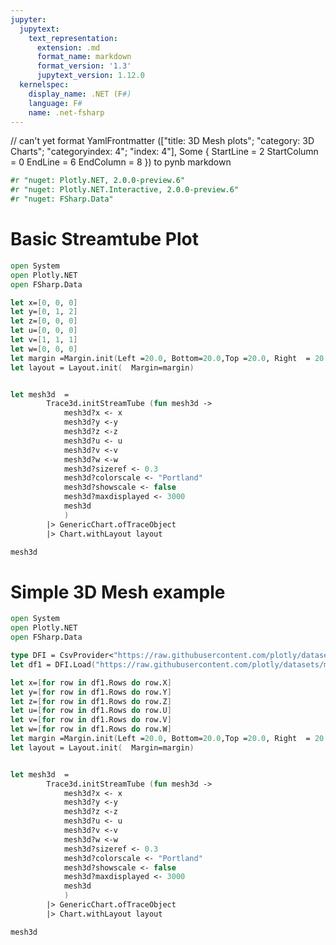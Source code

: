 ```yaml
---
jupyter:
  jupytext:
    text_representation:
      extension: .md
      format_name: markdown
      format_version: '1.3'
      jupytext_version: 1.12.0
  kernelspec:
    display_name: .NET (F#)
    language: F#
    name: .net-fsharp
---
```


// can't yet format YamlFrontmatter (["title: 3D Mesh plots"; "category: 3D Charts"; "categoryindex: 4"; "index: 4"], Some { StartLine = 2 StartColumn = 0 EndLine = 6 EndColumn = 8 }) to pynb markdown



```fsharp dotnet_interactive={"language": "fsharp"}
#r "nuget: Plotly.NET, 2.0.0-preview.6"
#r "nuget: Plotly.NET.Interactive, 2.0.0-preview.6"
#r "nuget: FSharp.Data"
```

# Basic Streamtube Plot


```fsharp dotnet_interactive={"language": "fsharp"}
open System
open Plotly.NET 
open FSharp.Data

let x=[0, 0, 0]
let y=[0, 1, 2]
let z=[0, 0, 0]
let u=[0, 0, 0]
let v=[1, 1, 1]
let w=[0, 0, 0]
let margin =Margin.init(Left =20.0, Bottom=20.0,Top =20.0, Right  = 20.0 )
let layout = Layout.init(  Margin=margin)


let mesh3d  =
        Trace3d.initStreamTube (fun mesh3d ->
            mesh3d?x <- x
            mesh3d?y <-y
            mesh3d?z <-z
            mesh3d?u <- u
            mesh3d?v <-v
            mesh3d?w <-w
            mesh3d?sizeref <- 0.3
            mesh3d?colorscale <- "Portland"
            mesh3d?showscale <- false
            mesh3d?maxdisplayed <- 3000
            mesh3d
            )         
        |> GenericChart.ofTraceObject
        |> Chart.withLayout layout
```

```fsharp dotnet_interactive={"language": "fsharp"}
mesh3d
```

# Simple 3D Mesh example


```fsharp dotnet_interactive={"language": "fsharp"}
open System
open Plotly.NET 
open FSharp.Data

type DFI = CsvProvider<"https://raw.githubusercontent.com/plotly/datasets/master/streamtube-wind.csv">
let df1 = DFI.Load("https://raw.githubusercontent.com/plotly/datasets/master/streamtube-wind.csv")

let x=[for row in df1.Rows do row.X]
let y=[for row in df1.Rows do row.Y]
let z=[for row in df1.Rows do row.Z]
let u=[for row in df1.Rows do row.U]
let v=[for row in df1.Rows do row.V]
let w=[for row in df1.Rows do row.W]
let margin =Margin.init(Left =20.0, Bottom=20.0,Top =20.0, Right  = 20.0 )
let layout = Layout.init(  Margin=margin)


let mesh3d  =
        Trace3d.initStreamTube (fun mesh3d ->
            mesh3d?x <- x
            mesh3d?y <-y
            mesh3d?z <-z
            mesh3d?u <- u
            mesh3d?v <-v
            mesh3d?w <-w
            mesh3d?sizeref <- 0.3
            mesh3d?colorscale <- "Portland"
            mesh3d?showscale <- false
            mesh3d?maxdisplayed <- 3000
            mesh3d
            )         
        |> GenericChart.ofTraceObject
        |> Chart.withLayout layout
```

```fsharp dotnet_interactive={"language": "fsharp"}
mesh3d
```
